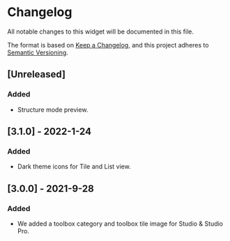 # Changelog
All notable changes to this widget will be documented in this file.

The format is based on [Keep a Changelog](https://keepachangelog.com/en/1.0.0/), and this project adheres to [Semantic Versioning](https://semver.org/spec/v2.0.0.html).

## [Unreleased]

### Added

- Structure mode preview.

## [3.1.0] - 2022-1-24

### Added
- Dark theme icons for Tile and List view.

## [3.0.0] - 2021-9-28

### Added
 - We added a toolbox category and toolbox tile image for Studio & Studio Pro.